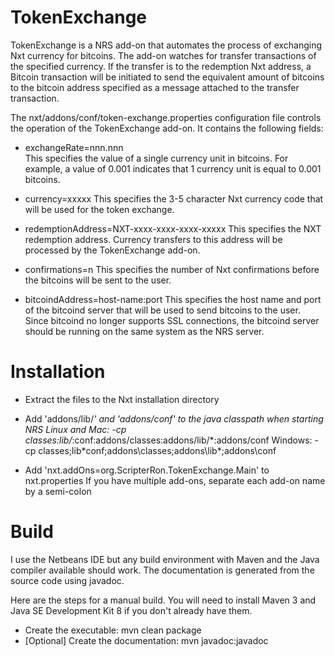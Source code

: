 TokenExchange
=============

TokenExchange is a NRS add-on that automates the process of exchanging Nxt currency for bitcoins.  The add-on watches for transfer transactions of the specified currency.  If the transfer is to the redemption Nxt address, a Bitcoin transaction will be initiated to send the equivalent amount of bitcoins to the bitcoin address specified as a message attached to the transfer transaction.

The nxt/addons/conf/token-exchange.properties configuration file controls the operation of the TokenExchange add-on.  It contains the following fields:
- exchangeRate=nnn.nnn    
    This specifies the value of a single currency unit in bitcoins.  For example, a value of 0.001 indicates that 1 currency unit is equal to 0.001 bitcoins.
 
- currency=xxxxx
    This specifies the 3-5 character Nxt currency code that will be used for the token exchange.

- redemptionAddress=NXT-xxxx-xxxx-xxxx-xxxxx
    This specifies the NXT redemption address.  Currency transfers to this address will be processed by the TokenExchange add-on.
    
- confirmations=n
    This specifies the number of Nxt confirmations before the bitcoins will be sent to the user.
    
- bitcoindAddress=host-name:port
    This specifies the host name and port of the bitcoind server that will be used to send bitcoins to the user.  Since bitcoind no longer supports SSL connections, the bitcoind server should be running on the same system as the NRS server.

    
Installation
============

- Extract the files to the Nxt installation directory

- Add 'addons/lib/*' and 'addons/conf' to the java classpath when starting NRS
    Linux and Mac: -cp classes:lib/*:conf:addons/classes:addons/lib/*:addons/conf
    Windows: -cp classes;lib\*conf;addons\classes;addons\lib\*;addons\conf

- Add 'nxt.addOns=org.ScripterRon.TokenExchange.Main' to nxt.properties
    If you have multiple add-ons, separate each add-on name by a semi-colon

    
Build
=====

I use the Netbeans IDE but any build environment with Maven and the Java compiler available should work.  The documentation is generated from the source code using javadoc.

Here are the steps for a manual build.  You will need to install Maven 3 and Java SE Development Kit 8 if you don't already have them.

  - Create the executable: mvn clean package    
  - [Optional] Create the documentation: mvn javadoc:javadoc    
